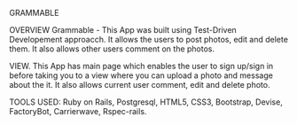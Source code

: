GRAMMABLE

OVERVIEW
Grammable - This App was built using Test-Driven Developement approacch. It allows the users to post photos, edit and delete them. It also allows other users comment on the photos.

VIEW.
This App has main page which enables the user to sign up/sign in before taking you to a view where you can upload a photo and message about the it. It also allows current user comment, edit and delete photo.

TOOLS USED: Ruby on Rails, Postgresql, HTML5, CSS3, Bootstrap, Devise, FactoryBot, Carrierwave, Rspec-rails.